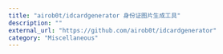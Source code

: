 ```yaml
---
title: "airob0t/idcardgenerator 身份证图片生成工具"
description: ""
external_url: "https://github.com/airob0t/idcardgenerator"
category: "Miscellaneous"
---
```

